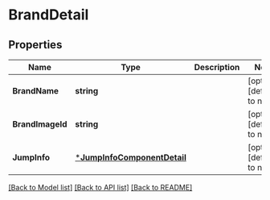 # BrandDetail

## Properties
Name | Type | Description | Notes
------------ | ------------- | ------------- | -------------
**BrandName** | **string** |  | [optional] [default to null]
**BrandImageId** | **string** |  | [optional] [default to null]
**JumpInfo** | [***JumpInfoComponentDetail**](jump_info_component_detail.md) |  | [optional] [default to null]

[[Back to Model list]](../README.md#documentation-for-models) [[Back to API list]](../README.md#documentation-for-api-endpoints) [[Back to README]](../README.md)


